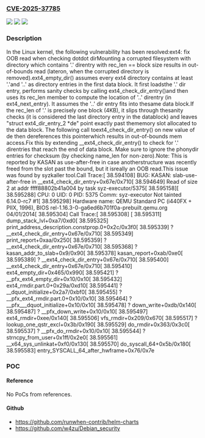 ### [CVE-2025-37785](https://cve.mitre.org/cgi-bin/cvename.cgi?name=CVE-2025-37785)
![](https://img.shields.io/static/v1?label=Product&message=Linux&color=blue)
![](https://img.shields.io/static/v1?label=Version&message=ac27a0ec112a089f1a5102bc8dffc79c8c815571%3C%2014da7dbecb430e35b5889da8dae7bef33173b351%20&color=brighgreen)
![](https://img.shields.io/static/v1?label=Vulnerability&message=n%2Fa&color=brighgreen)

### Description

In the Linux kernel, the following vulnerability has been resolved:ext4: fix OOB read when checking dotdot dirMounting a corrupted filesystem with directory which contains '.' direntry with rec_len == block size results in out-of-bounds read (lateron, when the corrupted directory is removed).ext4_empty_dir() assumes every ext4 directory contains at least '.'and '..' as directory entries in the first data block. It first loadsthe '.' dir entry, performs sanity checks by calling ext4_check_dir_entry()and then uses its rec_len member to compute the location of '..' direntry (in ext4_next_entry). It assumes the '..' dir entry fits into thesame data block.If the rec_len of '.' is precisely one block (4KB), it slips through thesanity checks (it is considered the last directory entry in the datablock) and leaves "struct ext4_dir_entry_2 *de" point exactly past thememory slot allocated to the data block. The following call toext4_check_dir_entry() on new value of de then dereferences this pointerwhich results in out-of-bounds mem access.Fix this by extending __ext4_check_dir_entry() to check for '.' direntries that reach the end of data block. Make sure to ignore the phonydir entries for checksum (by checking name_len for non-zero).Note: This is reported by KASAN as use-after-free in case anotherstructure was recently freed from the slot past the bound, but it isreally an OOB read.This issue was found by syzkaller tool.Call Trace:[   38.594108] BUG: KASAN: slab-use-after-free in __ext4_check_dir_entry+0x67e/0x710[   38.594649] Read of size 2 at addr ffff88802b41a004 by task syz-executor/5375[   38.595158][   38.595288] CPU: 0 UID: 0 PID: 5375 Comm: syz-executor Not tainted 6.14.0-rc7 #1[   38.595298] Hardware name: QEMU Standard PC (i440FX + PIIX, 1996), BIOS rel-1.16.3-0-ga6ed6b701f0a-prebuilt.qemu.org 04/01/2014[   38.595304] Call Trace:[   38.595308]  <TASK>[   38.595311]  dump_stack_lvl+0xa7/0xd0[   38.595325]  print_address_description.constprop.0+0x2c/0x3f0[   38.595339]  ? __ext4_check_dir_entry+0x67e/0x710[   38.595349]  print_report+0xaa/0x250[   38.595359]  ? __ext4_check_dir_entry+0x67e/0x710[   38.595368]  ? kasan_addr_to_slab+0x9/0x90[   38.595378]  kasan_report+0xab/0xe0[   38.595389]  ? __ext4_check_dir_entry+0x67e/0x710[   38.595400]  __ext4_check_dir_entry+0x67e/0x710[   38.595410]  ext4_empty_dir+0x465/0x990[   38.595421]  ? __pfx_ext4_empty_dir+0x10/0x10[   38.595432]  ext4_rmdir.part.0+0x29a/0xd10[   38.595441]  ? __dquot_initialize+0x2a7/0xbf0[   38.595455]  ? __pfx_ext4_rmdir.part.0+0x10/0x10[   38.595464]  ? __pfx___dquot_initialize+0x10/0x10[   38.595478]  ? down_write+0xdb/0x140[   38.595487]  ? __pfx_down_write+0x10/0x10[   38.595497]  ext4_rmdir+0xee/0x140[   38.595506]  vfs_rmdir+0x209/0x670[   38.595517]  ? lookup_one_qstr_excl+0x3b/0x190[   38.595529]  do_rmdir+0x363/0x3c0[   38.595537]  ? __pfx_do_rmdir+0x10/0x10[   38.595544]  ? strncpy_from_user+0x1ff/0x2e0[   38.595561]  __x64_sys_unlinkat+0xf0/0x130[   38.595570]  do_syscall_64+0x5b/0x180[   38.595583]  entry_SYSCALL_64_after_hwframe+0x76/0x7e

### POC

#### Reference
No PoCs from references.

#### Github
- https://github.com/runwhen-contrib/helm-charts
- https://github.com/w4zu/Debian_security

